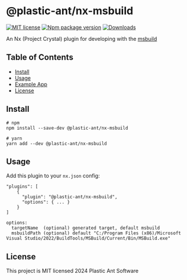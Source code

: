 # @plastic-ant/nx-msbuild

[![MIT license](https://img.shields.io/badge/License-MIT-blue.svg)](https://lbesson.mit-license.org/)
[![Npm package version](https://badgen.net/npm/v/@plastic-ant/nx-msbuild)](https://npmjs.com/package/@plastic-ant/nx-msbuild)
[![Downloads](https://img.shields.io/npm/dm/@plastic-ant/nx-msbuild.svg)](https://npmjs.com/package/@plastic-ant/nx-msbuild)

An Nx (Project Crystal) plugin for developing with the [msbuild](https://learn.microsoft.com/en-us/visualstudio/msbuild/msbuild?view=vs-2022)

## Table of Contents

- [Install](#install)
- [Usage](#usage)
- [Example App](https://github.com/plastic-ant/packages/tree/main/examples/nx-msbuild-app)
- [License](#license)

## Install

```shell
# npm
npm install --save-dev @plastic-ant/nx-msbuild

# yarn
yarn add --dev @plastic-ant/nx-msbuild
```

## Usage

Add this plugin to your `nx.json` config:

```
"plugins": [
    {
      "plugin": "@plastic-ant/nx-msbuild",
      "options": { ... }
    }
]
```

```
options:
  targetName  (optional) generated target, default msbuild
  msbuildPath (optional) default "C:/Program Files (x86)/Microsoft Visual Studio/2022/BuildTools/MSBuild/Current/Bin/MSBuild.exe"
```

## License

This project is MIT licensed 2024 Plastic Ant Software
